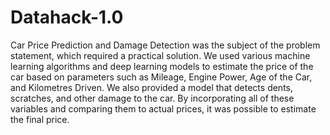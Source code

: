 # Datahack-1.0

Car Price Prediction and Damage Detection was the subject of the problem statement, which required a practical solution. We used various machine learning algorithms and deep learning models to estimate the price of the car based on parameters such as Mileage, Engine Power, Age of the Car, and Kilometres Driven. We also provided a model that detects dents, scratches, and other damage to the car. By incorporating all of these variables and comparing them to actual prices, it was possible to estimate the final price.
